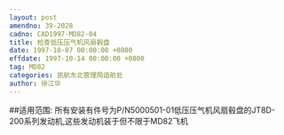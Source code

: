 ```yaml
---
layout: post
amendno: 39-2028
cadno: CAD1997-MD82-04
title: 检查低压压气机风扇毂盘
date: 1997-10-07 00:00:00 +0800
effdate: 1997-10-14 00:00:00 +0800
tag: MD82
categories: 民航东北管理局适航处
author: 徐江华
---
```


##适用范围:
所有安装有件号为P/N5000501-01低压压气机风扇毂盘的JT8D-200系列发动机,这些发动机装于但不限于MD82飞机

